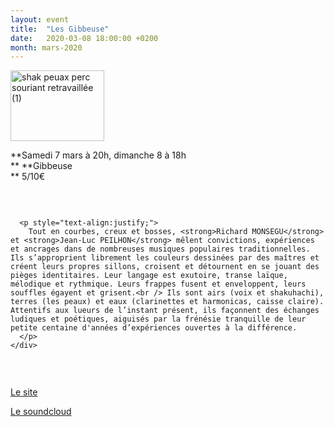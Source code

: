 ```yaml
---
layout: event
title:  "Les Gibbeuse"
date:   2020-03-08 18:00:00 +0200
month: mars-2020
---
```

<img class=" size-thumbnail wp-image-8019 alignleft" src="http://localhost/wpagendarts/wp-content/uploads/2020/02/shak-peuax-perc-souriant-retravaillc3a9e-1.jpg?w=150" alt="shak peuax perc souriant retravaillée (1)" width="150" height="113" />

**Samedi 7 mars à 20h, dimanche 8 à 18h  
** **Gibbeuse  
** <span style="font-weight:400;">5/10€</span>

<div class="page" title="Page 1">
  <div class="layoutArea">
    <div class="column">
      <p>
        &nbsp;
      </p>
      
      <p style="text-align:justify;">
        Tout en courbes, creux et bosses, <strong>Richard MONSEGU</strong> et <strong>Jean-Luc PEILHON</strong> mêlent convictions, expériences et ancrages dans de nombreuses musiques populaires traditionnelles. Ils s’approprient librement les couleurs dessinées par des maîtres et créent leurs propres sillons, croisent et détournent en se jouant des pièges identitaires. Leur langage est exutoire, transe laïque, mélodique et rythmique. Leurs frappes fusent et enveloppent, leurs souffles égayent et grisent.<br /> Ils sont airs (voix et shakuhachi), terres (les peaux) et eaux (clarinettes et harmonicas, caisse claire). Attentifs aux lueurs de l’instant présent, ils façonnent des échanges ludiques et poétiques, aiguisés par la frénésie tranquille de leur petite centaine d'années d’expériences ouvertes à la différence.
      </p>
    </div>
  </div>
</div>

&nbsp;

[Le site](http://www.antiquarks.org/gibbeuse/)

[Le soundcloud](https://soundcloud.com/gibbeuses)

&nbsp;